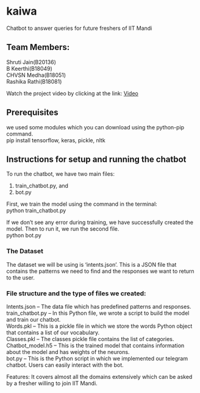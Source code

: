 # kaiwa
Chatbot to answer queries for future freshers of IIT Mandi
## Team Members:
Shruti Jain(B20136)\
B Keerthi(B18049)\
CHVSN Medha(B18051)\
Rashika Rathi(B18081)

Watch the project video by clicking at the link:
[Video]()

## Prerequisites
we used some modules which you can download using the python-pip command.\
pip install tensorflow, keras, pickle, nltk

## Instructions for setup and running the chatbot
To run the chatbot, we have two main files: 
1. train_chatbot.py, and 
2. bot.py

First, we train the model using the command in the terminal:\
python train_chatbot.py

If we don’t see any error during training, we have successfully created the model. Then to run it, we run the second file.\
python bot.py

### The Dataset
The dataset we will be using is ‘intents.json’. This is a JSON file that contains the patterns we need to find and the responses we want to return to the user.

### File structure and the type of files we created:
Intents.json – The data file which has predefined patterns and responses.\
train_chatbot.py – In this Python file, we wrote a script to build the model and train our chatbot.\
Words.pkl – This is a pickle file in which we store the words Python object that contains a list of our vocabulary.\
Classes.pkl – The classes pickle file contains the list of categories.\
Chatbot_model.h5 – This is the trained model that contains information about the model and has weights of the neurons.\
bot.py – This is the Python script in which we implemented our telegram chatbot. Users can easily interact with the bot.

Features: It covers almost all the domains extensively which can be asked by a fresher willing to join IIT Mandi.


